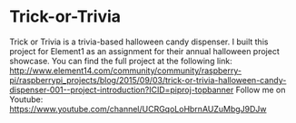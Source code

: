 # Trick-or-Trivia
Trick or Trivia is a trivia-based halloween candy dispenser. I built this project for Element1 as an assignment for their annual halloween project showcase. You can find the full project at the following link: http://www.element14.com/community/community/raspberry-pi/raspberrypi_projects/blog/2015/09/03/trick-or-trivia-halloween-candy-dispenser-001--project-introduction?ICID=piproj-topbanner  Follow me on Youtube: https://www.youtube.com/channel/UCRGqoLoHbrnAUZuMbgJ9DJw
